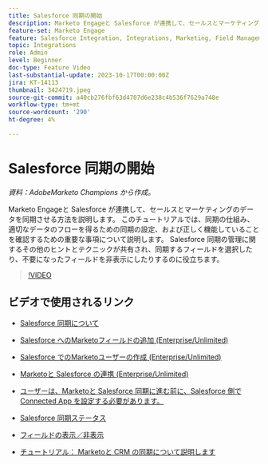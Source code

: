 ```yaml
---
title: Salesforce 同期の開始
description: Marketo Engageと Salesforce が連携して、セールスとマーケティングのデータを同期させる方法を説明します。 このチュートリアルでは、同期の仕組み、適切なデータのフローを得るための同期の設定、および正しく機能していることを確認するための重要な事項について説明します。
feature-set: Marketo Engage
feature: Salesforce Integration, Integrations, Marketing, Field Management, Administration
topic: Integrations
role: Admin
level: Beginner
doc-type: Feature Video
last-substantial-update: 2023-10-17T00:00:00Z
jira: KT-14113
thumbnail: 3424719.jpeg
source-git-commit: a40cb276fbf63d4707d6e238c4b536f7629a748e
workflow-type: tm+mt
source-wordcount: '290'
ht-degree: 4%

---
```



# Salesforce 同期の開始

*資料：AdobeMarketo Champions から作成。*

Marketo Engageと Salesforce が連携して、セールスとマーケティングのデータを同期させる方法を説明します。 このチュートリアルでは、同期の仕組み、適切なデータのフローを得るための同期の設定、および正しく機能していることを確認するための重要な事項について説明します。 Salesforce 同期の管理に関するその他のヒントとテクニックが共有され、同期するフィールドを選択したり、不要になったフィールドを非表示にしたりするのに役立ちます。

>[!VIDEO](https://video.tv.adobe.com/v/3424719/?learn=on)

## ビデオで使用されるリンク

* [Salesforce 同期について](https://experienceleague.adobe.com/docs/marketo/using/product-docs/crm-sync/salesforce-sync/understanding-the-salesforce-sync.html)

* [Salesforce へのMarketoフィールドの追加 (Enterprise/Unlimited)](https://experienceleague.adobe.com/docs/marketo/using/product-docs/crm-sync/salesforce-sync/setup/enterprise-unlimited-edition/step-1-of-3-add-marketo-fields-to-salesforce-enterprise-unlimited.html)

* [Salesforce でのMarketoユーザーの作成 (Enterprise/Unlimited)](https://experienceleague.adobe.com/docs/marketo/using/product-docs/crm-sync/salesforce-sync/setup/enterprise-unlimited-edition/step-2-of-3-create-a-salesforce-user-for-marketo-enterprise-unlimited.html)

* [Marketoと Salesforce の連携 (Enterprise/Unlimited)](https://experienceleague.adobe.com/docs/marketo/using/product-docs/crm-sync/salesforce-sync/setup/enterprise-unlimited-edition/step-3-of-3-connect-marketo-and-salesforce-enterprise-unlimited.html)

* [ユーザーは、Marketoと Salesforce 同期に進む前に、Salesforce 側で Connected App を設定する必要があります。](https://experienceleague.adobe.com/docs/marketo/using/product-docs/crm-sync/salesforce-sync/log-in-using-oauth-2-0.html)

* [Salesforce 同期ステータス](https://experienceleague.adobe.com/docs/marketo/using/product-docs/crm-sync/salesforce-sync/salesforce-sync-status.html)

* [フィールドの表示／非表示](https://experienceleague.adobe.com/docs/marketo/using/product-docs/administration/field-management/hide-and-unhide-a-field.html)

* [チュートリアル： Marketoと CRM の同期について説明します](https://experienceleague.adobe.com/docs/marketo-learn/tutorials/lead-and-data-management/crm-sync-learn.html)
